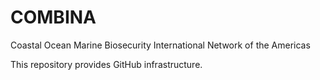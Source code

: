 # COMBINA

Coastal Ocean Marine Biosecurity International Network of the Americas

This repository provides GitHub infrastructure. 






